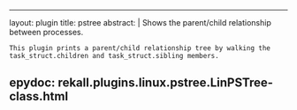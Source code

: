 
---
layout: plugin
title: pstree
abstract: |
    Shows the parent/child relationship between processes.

    This plugin prints a parent/child relationship tree by walking the
    task_struct.children and task_struct.sibling members.
    

epydoc: rekall.plugins.linux.pstree.LinPSTree-class.html
---
